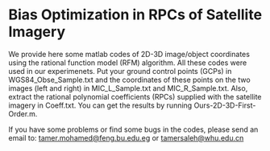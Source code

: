 # Bias Optimization in RPCs of Satellite Imagery

We provide here some matlab codes of 2D-3D image/object coordinates using the rational function model (RFM) algorithm. All these codes were used in our experimenets. Put your ground control points (GCPs) in WGS84_Obse_Sample.txt and the coordinates of these points on the two images (left and right) in MIC_L_Sample.txt and MIC_R_Sample.txt. Also, extract the rational polynomial coefficients (RPCs) supplied with the satellite imagery in Coeff.txt. You can get the results by running Ours-2D-3D-First-Order.m. 

If you have some problems or find some bugs in the codes, please send an email to: tamer.mohamed@feng.bu.edu.eg or tamersaleh@whu.edu.cn 
